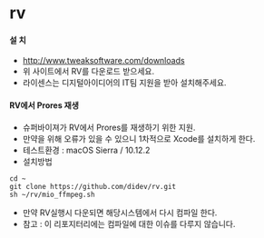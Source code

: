 # rv

#### 설 치
- http://www.tweaksoftware.com/downloads
- 위 사이트에서 RV를 다운로드 받으세요.
- 라이센스는 디지털아이디어의 IT팀 지원을 받아 설치해주세요.

#### RV에서 Prores 재생
- 슈퍼바이져가 RV에서 Prores를 재생하기 위한 지원.
- 만약을 위해 오류가 있을 수 있으니 1차적으로 Xcode를 설치하게 한다.
- 테스트환경 : macOS Sierra / 10.12.2
- 설치방법
```
cd ~
git clone https://github.com/didev/rv.git
sh ~/rv/mio_ffmpeg.sh
```
- 만약 RV실행시 다운되면 해당시스템에서 다시 컴파일 한다.
- 참고 : 이 리포지터리에는 컴파일에 대한 이슈를 다루지 않습니다.
